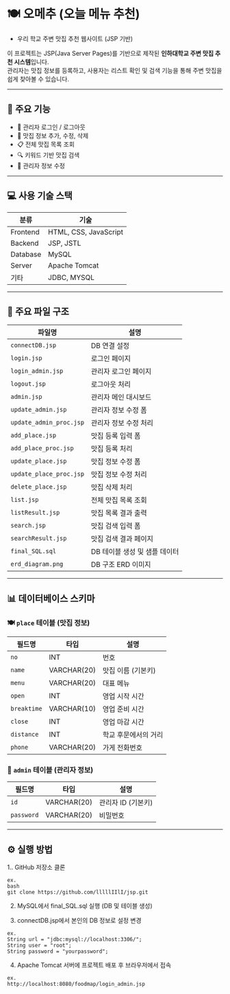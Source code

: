 # 🍽️ 오메추 (오늘 메뉴 추천) 
- 우리 학교 주변 맛집 추천 웹사이트 (JSP 기반)

이 프로젝트는 JSP(Java Server Pages)를 기반으로 제작된 **인하대학교 주변 맛집 추천 시스템**입니다.  
관리자는 맛집 정보를 등록하고, 사용자는 리스트 확인 및 검색 기능을 통해 주변 맛집을 쉽게 찾아볼 수 있습니다.

---

## 📌 주요 기능

- 🔐 관리자 로그인 / 로그아웃
- 🧾 맛집 정보 추가, 수정, 삭제
- 📋 전체 맛집 목록 조회
- 🔍 키워드 기반 맛집 검색
- 👤 관리자 정보 수정

---

## 💻 사용 기술 스택

| 분류 | 기술 |
|------|------|
| Frontend | HTML, CSS, JavaScript |
| Backend | JSP, JSTL |
| Database | MySQL |
| Server | Apache Tomcat |
| 기타 | JDBC, MYSQL |

---

## 📁 주요 파일 구조

| 파일명 | 설명 |
|--------|------|
| `connectDB.jsp` | DB 연결 설정 |
| `login.jsp` | 로그인 페이지 |
| `login_admin.jsp` | 관리자 로그인 페이지 |
| `logout.jsp` | 로그아웃 처리 |
| `admin.jsp` | 관리자 메인 대시보드 |
| `update_admin.jsp` | 관리자 정보 수정 폼 |
| `update_admin_proc.jsp` | 관리자 정보 수정 처리 |
| `add_place.jsp` | 맛집 등록 입력 폼 |
| `add_place_proc.jsp` | 맛집 등록 처리 |
| `update_place.jsp` | 맛집 정보 수정 폼 |
| `update_place_proc.jsp` | 맛집 정보 수정 처리 |
| `delete_place.jsp` | 맛집 삭제 처리 |
| `list.jsp` | 전체 맛집 목록 조회 |
| `listResult.jsp` | 맛집 목록 결과 출력 |
| `search.jsp` | 맛집 검색 입력 폼 |
| `searchResult.jsp` | 맛집 검색 결과 페이지 |
| `final_SQL.sql` | DB 테이블 생성 및 샘플 데이터 |
| `erd_diagram.png` | DB 구조 ERD 이미지 |

---

## 📊 데이터베이스 스키마

### 🍽️ `place` 테이블 (맛집 정보)

| 필드명 | 타입 | 설명 |
|--------|------|------|
| `no` | INT | 번호 |
| `name` | VARCHAR(20) | 맛집 이름 (기본키) |
| `menu` | VARCHAR(20) | 대표 메뉴 |
| `open` | INT | 영업 시작 시간 |
| `breaktime` | VARCHAR(10) | 영업 준비 시간 |
| `close` | INT | 영업 마감 시간 |
| `distance` | INT | 학교 후문에서의 거리 |
| `phone` | VARCHAR(20) | 가게 전화번호 |

### 👤 `admin` 테이블 (관리자 정보)

| 필드명 | 타입 | 설명 |
|--------|------|------|
| `id` | VARCHAR(20) | 관리자 ID (기본키) |
| `password` | VARCHAR(20) | 비밀번호 |

---

## ⚙️ 실행 방법

1.. GitHub 저장소 클론

```
ex.
bash
git clone https://github.com/lllllIIlI/jsp.git
```

2. MySQL에서 final_SQL.sql 실행 (DB 및 테이블 생성)

3. connectDB.jsp에서 본인의 DB 정보로 설정 변경

```
ex.
String url = "jdbc:mysql://localhost:3306/";
String user = "root";
String password = "yourpassword";
```

4. Apache Tomcat 서버에 프로젝트 배포 후 브라우저에서 접속

```
ex.
http://localhost:8080/foodmap/login_admin.jsp
```
